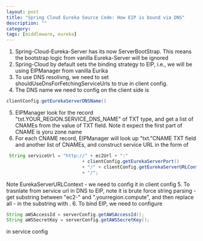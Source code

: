 ```yaml
---
layout: post
title: "Spring Cloud Eureka Source Code: How EIP is bound via DNS"
description: ""
category: 
tags: [middleware, eureka]
---
```

1. Spring-Cloud-Eureka-Server has its now ServerBootStrap. This means the bootstrap logic from vanilla Eureka-Server will be ignored
2. Spring-Cloud by default sets the binding strategy to EIP, i.e., we will be using EIPManager from vanilla Eurika
3. To use DNS resolivng, we need to set shouldUseDnsForFetchingServiceUrls to true in client config. 
4. The DNS name we need to config on the client side is 
```java
clientConfig.getEurekaServerDNSName()
```
5. EIPManager look for the record "txt.YOUR_REGION.SERVICE_DNS_NAME" of TXT type, and get a list of CNAMEs from the value of TXT field. Note it expect the first part of CNAME is yoru zone name
6. For each CNAME record, EIPManager will look up "txt."CNAME TXT field and another list of CNAMEs, and construct service URL in the form of 
```java
 String serviceUrl = "http://" + ec2Url + ":"
                            + clientConfig.getEurekaServerPort()
                            + "/" + clientConfig.getEurekaServerURLContext()
                            + "/";
```
Note EurekaServerURLContext - we need to config it in client config
5. To trasnlate from service url in DNS to EIP, note it is brute force string parsing - get substring between "ec2-" and ".yourregion.compute", and then replace all - in the substring with .
6. To bind EIP, we need to configure 
```java        
String aWSAccessId = serverConfig.getAWSAccessId();
String aWSSecretKey = serverConfig.getAWSSecretKey();
```
in service config

